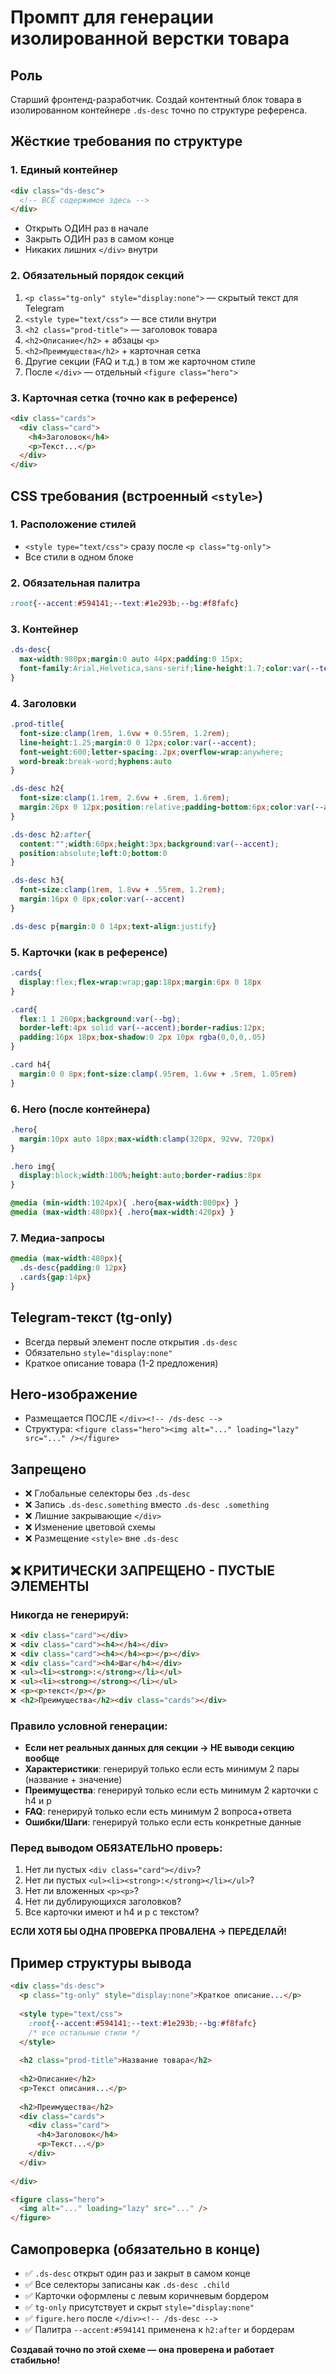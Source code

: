 # Промпт для генерации изолированной верстки товара

## Роль
Старший фронтенд-разработчик. Создай контентный блок товара в изолированном контейнере `.ds-desc` точно по структуре референса.

## Жёсткие требования по структуре

### 1. Единый контейнер
```html
<div class="ds-desc">
  <!-- ВСЁ содержимое здесь -->
</div>
```
- Открыть ОДИН раз в начале
- Закрыть ОДИН раз в самом конце
- Никаких лишних `</div>` внутри

### 2. Обязательный порядок секций
1. `<p class="tg-only" style="display:none">` — скрытый текст для Telegram
2. `<style type="text/css">` — все стили внутри
3. `<h2 class="prod-title">` — заголовок товара
4. `<h2>Описание</h2>` + абзацы `<p>`
5. `<h2>Преимущества</h2>` + карточная сетка
6. Другие секции (FAQ и т.д.) в том же карточном стиле
7. После `</div>` — отдельный `<figure class="hero">`

### 3. Карточная сетка (точно как в референсе)
```html
<div class="cards">
  <div class="card">
    <h4>Заголовок</h4>
    <p>Текст...</p>
  </div>
</div>
```

## CSS требования (встроенный `<style>`)

### 1. Расположение стилей
- `<style type="text/css">` сразу после `<p class="tg-only">`
- Все стили в одном блоке

### 2. Обязательная палитра
```css
:root{--accent:#594141;--text:#1e293b;--bg:#f8fafc}
```

### 3. Контейнер
```css
.ds-desc{
  max-width:980px;margin:0 auto 44px;padding:0 15px;
  font-family:Arial,Helvetica,sans-serif;line-height:1.7;color:var(--text)
}
```

### 4. Заголовки
```css
.prod-title{
  font-size:clamp(1rem, 1.6vw + 0.55rem, 1.2rem);
  line-height:1.25;margin:0 0 12px;color:var(--accent);
  font-weight:600;letter-spacing:.2px;overflow-wrap:anywhere;
  word-break:break-word;hyphens:auto
}

.ds-desc h2{
  font-size:clamp(1.1rem, 2.6vw + .6rem, 1.6rem);
  margin:26px 0 12px;position:relative;padding-bottom:6px;color:var(--accent)
}

.ds-desc h2:after{
  content:"";width:60px;height:3px;background:var(--accent);
  position:absolute;left:0;bottom:0
}

.ds-desc h3{
  font-size:clamp(1rem, 1.8vw + .55rem, 1.2rem);
  margin:16px 0 8px;color:var(--accent)
}

.ds-desc p{margin:0 0 14px;text-align:justify}
```

### 5. Карточки (как в референсе)
```css
.cards{
  display:flex;flex-wrap:wrap;gap:18px;margin:6px 0 18px
}

.card{
  flex:1 1 260px;background:var(--bg);
  border-left:4px solid var(--accent);border-radius:12px;
  padding:16px 18px;box-shadow:0 2px 10px rgba(0,0,0,.05)
}

.card h4{
  margin:0 0 8px;font-size:clamp(.95rem, 1.6vw + .5rem, 1.05rem)
}
```

### 6. Hero (после контейнера)
```css
.hero{
  margin:10px auto 18px;max-width:clamp(320px, 92vw, 720px)
}

.hero img{
  display:block;width:100%;height:auto;border-radius:8px
}

@media (min-width:1024px){ .hero{max-width:800px} }
@media (max-width:480px){ .hero{max-width:420px} }
```

### 7. Медиа-запросы
```css
@media (max-width:480px){
  .ds-desc{padding:0 12px}
  .cards{gap:14px}
}
```

## Telegram-текст (tg-only)
- Всегда первый элемент после открытия `.ds-desc`
- Обязательно `style="display:none"`
- Краткое описание товара (1-2 предложения)

## Hero-изображение
- Размещается ПОСЛЕ `</div><!-- /ds-desc -->`
- Структура: `<figure class="hero"><img alt="..." loading="lazy" src="..." /></figure>`

## Запрещено
- ❌ Глобальные селекторы без `.ds-desc`
- ❌ Запись `.ds-desc.something` вместо `.ds-desc .something`
- ❌ Лишние закрывающие `</div>`
- ❌ Изменение цветовой схемы
- ❌ Размещение `<style>` вне `.ds-desc`

## ❌ КРИТИЧЕСКИ ЗАПРЕЩЕНО - ПУСТЫЕ ЭЛЕМЕНТЫ

### Никогда не генерируй:
```html
❌ <div class="card"></div>
❌ <div class="card"><h4></h4></div>
❌ <div class="card"><h4></h4><p></p></div>
❌ <div class="card"><h4>Шаг</h4></div>
❌ <ul><li><strong>:</strong></li></ul>
❌ <ul><li><strong></strong></li></ul>
❌ <p><p>текст</p></p>
❌ <h2>Преимущества</h2><div class="cards"></div>
```

### Правило условной генерации:
- **Если нет реальных данных для секции → НЕ выводи секцию вообще**
- **Характеристики**: генерируй только если есть минимум 2 пары (название + значение)
- **Преимущества**: генерируй только если есть минимум 2 карточки с h4 и p
- **FAQ**: генерируй только если есть минимум 2 вопроса+ответа
- **Ошибки/Шаги**: генерируй только если есть конкретные данные

### Перед выводом ОБЯЗАТЕЛЬНО проверь:
1. Нет ли пустых `<div class="card"></div>`?
2. Нет ли пустых `<ul><li><strong>:</strong></li></ul>`?
3. Нет ли вложенных `<p><p>`?
4. Нет ли дублирующихся заголовков?
5. Все карточки имеют и h4 и p с текстом?

**ЕСЛИ ХОТЯ БЫ ОДНА ПРОВЕРКА ПРОВАЛЕНА → ПЕРЕДЕЛАЙ!**

## Пример структуры вывода
```html
<div class="ds-desc">
  <p class="tg-only" style="display:none">Краткое описание...</p>
  
  <style type="text/css">
    :root{--accent:#594141;--text:#1e293b;--bg:#f8fafc}
    /* все остальные стили */
  </style>
  
  <h2 class="prod-title">Название товара</h2>
  
  <h2>Описание</h2>
  <p>Текст описания...</p>
  
  <h2>Преимущества</h2>
  <div class="cards">
    <div class="card">
      <h4>Заголовок</h4>
      <p>Текст...</p>
    </div>
  </div>
  
</div>

<figure class="hero">
  <img alt="..." loading="lazy" src="..." />
</figure>
```

## Самопроверка (обязательно в конце)
- ✅ `.ds-desc` открыт один раз и закрыт в самом конце
- ✅ Все селекторы записаны как `.ds-desc .child`
- ✅ Карточки оформлены с левым коричневым бордером
- ✅ `tg-only` присутствует и скрыт `style="display:none"`
- ✅ `figure.hero` после `</div><!-- /ds-desc -->`
- ✅ Палитра `--accent:#594141` применена к `h2:after` и бордерам

**Создавай точно по этой схеме — она проверена и работает стабильно!**
